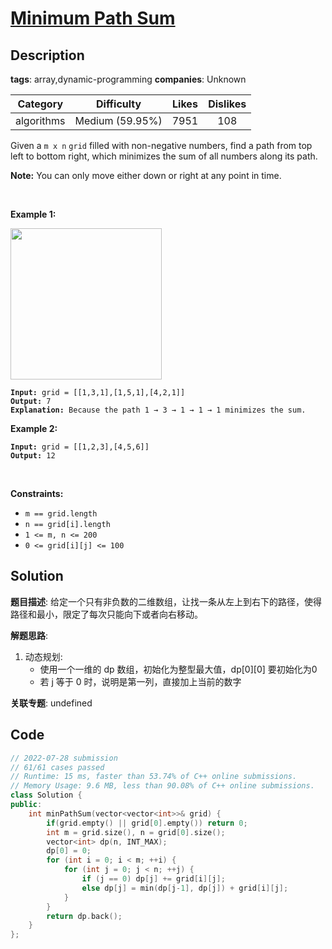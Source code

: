 # [Minimum Path Sum](https://leetcode.com/problems/minimum-path-sum/description/)

## Description

**tags**: array,dynamic-programming
**companies**: Unknown

| Category | Difficulty | Likes | Dislikes |
| :------: | :--------: | :---: | :------: |
| algorithms | Medium (59.95%) | 7951 | 108 |

<p>Given a <code>m x n</code> <code>grid</code> filled with non-negative numbers, find a path from top left to bottom right, which minimizes the sum of all numbers along its path.</p>

<p><strong>Note:</strong> You can only move either down or right at any point in time.</p>

<p>&nbsp;</p>
<p><strong>Example 1:</strong></p>
<img alt="" src="https://assets.leetcode.com/uploads/2020/11/05/minpath.jpg" style="width: 242px; height: 242px;" />
<pre><code><strong>Input:</strong> grid = [[1,3,1],[1,5,1],[4,2,1]]
<strong>Output:</strong> 7
<strong>Explanation:</strong> Because the path 1 &rarr; 3 &rarr; 1 &rarr; 1 &rarr; 1 minimizes the sum.</code></pre>

<p><strong>Example 2:</strong></p>

<pre><code><strong>Input:</strong> grid = [[1,2,3],[4,5,6]]
<strong>Output:</strong> 12</code></pre>

<p>&nbsp;</p>
<p><strong>Constraints:</strong></p>

<ul>
	<li><code>m == grid.length</code></li>
	<li><code>n == grid[i].length</code></li>
	<li><code>1 &lt;= m, n &lt;= 200</code></li>
	<li><code>0 &lt;= grid[i][j] &lt;= 100</code></li>
</ul>

## Solution

**题目描述**: 给定一个只有非负数的二维数组，让找一条从左上到右下的路径，使得路径和最小，限定了每次只能向下或者向右移动。

**解题思路**:

1. 动态规划:
   - 使用一个一维的 dp 数组，初始化为整型最大值，dp[0][0] 要初始化为0
   - 若 j 等于 0 时，说明是第一列，直接加上当前的数字

**关联专题**: undefined

## Code

```cpp
// 2022-07-28 submission
// 61/61 cases passed
// Runtime: 15 ms, faster than 53.74% of C++ online submissions.
// Memory Usage: 9.6 MB, less than 90.08% of C++ online submissions.
class Solution {
public:
    int minPathSum(vector<vector<int>>& grid) {
        if(grid.empty() || grid[0].empty()) return 0;
        int m = grid.size(), n = grid[0].size();
        vector<int> dp(n, INT_MAX);
        dp[0] = 0;
        for (int i = 0; i < m; ++i) {
            for (int j = 0; j < n; ++j) {
                if (j == 0) dp[j] += grid[i][j];
                else dp[j] = min(dp[j-1], dp[j]) + grid[i][j];
            }
        }
        return dp.back();
    }
};
```

